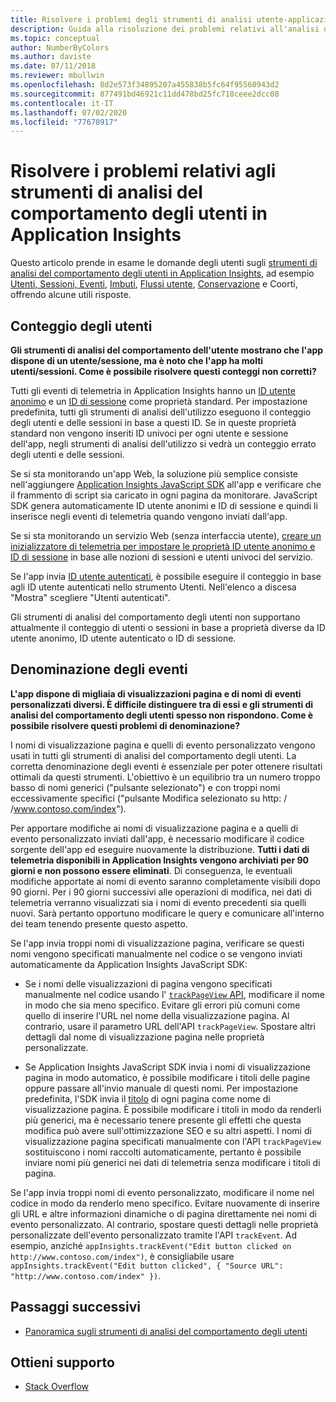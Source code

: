 ```yaml
---
title: Risolvere i problemi degli strumenti di analisi utente-applicazione Azure Insights
description: Guida alla risoluzione dei problemi relativi all'analisi dell'utilizzo di siti e app con Application Insights.
ms.topic: conceptual
author: NumberByColors
ms.author: daviste
ms.date: 07/11/2018
ms.reviewer: mbullwin
ms.openlocfilehash: 8d2e573f34895207a455838b5fc64f95560943d2
ms.sourcegitcommit: 877491bd46921c11dd478bd25fc718ceee2dcc08
ms.contentlocale: it-IT
ms.lasthandoff: 07/02/2020
ms.locfileid: "77670917"
---
```

# <a name="troubleshoot-user-behavior-analytics-tools-in-application-insights"></a>Risolvere i problemi relativi agli strumenti di analisi del comportamento degli utenti in Application Insights
Questo articolo prende in esame le domande degli utenti sugli [strumenti di analisi del comportamento degli utenti in Application Insights](usage-overview.md), ad esempio [Utenti, Sessioni, Eventi](usage-segmentation.md), [Imbuti](usage-funnels.md), [Flussi utente](usage-flows.md), [Conservazione](usage-retention.md) e Coorti, offrendo alcune utili risposte.

## <a name="counting-users"></a>Conteggio degli utenti
**Gli strumenti di analisi del comportamento dell'utente mostrano che l'app dispone di un utente/sessione, ma è noto che l'app ha molti utenti/sessioni. Come è possibile risolvere questi conteggi non corretti?**

Tutti gli eventi di telemetria in Application Insights hanno un [ID utente anonimo](../../azure-monitor/app/data-model-context.md) e un [ID di sessione](../../azure-monitor/app/data-model-context.md) come proprietà standard. Per impostazione predefinita, tutti gli strumenti di analisi dell'utilizzo eseguono il conteggio degli utenti e delle sessioni in base a questi ID. Se in queste proprietà standard non vengono inseriti ID univoci per ogni utente e sessione dell'app, negli strumenti di analisi dell'utilizzo si vedrà un conteggio errato degli utenti e delle sessioni.

Se si sta monitorando un'app Web, la soluzione più semplice consiste nell'aggiungere [Application Insights JavaScript SDK](../../azure-monitor/app/javascript.md) all'app e verificare che il frammento di script sia caricato in ogni pagina da monitorare. JavaScript SDK genera automaticamente ID utente anonimi e ID di sessione e quindi li inserisce negli eventi di telemetria quando vengono inviati dall'app.

Se si sta monitorando un servizio Web (senza interfaccia utente), [creare un inizializzatore di telemetria per impostare le proprietà ID utente anonimo e ID di sessione](usage-send-user-context.md) in base alle nozioni di sessioni e utenti univoci del servizio.

Se l'app invia [ID utente autenticati](../../azure-monitor/app/api-custom-events-metrics.md#authenticated-users), è possibile eseguire il conteggio in base agli ID utente autenticati nello strumento Utenti. Nell'elenco a discesa "Mostra" scegliere "Utenti autenticati".

Gli strumenti di analisi del comportamento degli utenti non supportano attualmente il conteggio di utenti o sessioni in base a proprietà diverse da ID utente anonimo, ID utente autenticato o ID di sessione.

## <a name="naming-events"></a>Denominazione degli eventi
**L'app dispone di migliaia di visualizzazioni pagina e di nomi di eventi personalizzati diversi. È difficile distinguere tra di essi e gli strumenti di analisi del comportamento degli utenti spesso non rispondono. Come è possibile risolvere questi problemi di denominazione?**

I nomi di visualizzazione pagina e quelli di evento personalizzato vengono usati in tutti gli strumenti di analisi del comportamento degli utenti. La corretta denominazione degli eventi è essenziale per poter ottenere risultati ottimali da questi strumenti. L'obiettivo è un equilibrio tra un numero troppo basso di nomi generici ("pulsante selezionato") e con troppi nomi eccessivamente specifici ("pulsante Modifica selezionato su http: \/ /www.contoso.com/index").

Per apportare modifiche ai nomi di visualizzazione pagina e a quelli di evento personalizzato inviati dall'app, è necessario modificare il codice sorgente dell'app ed eseguire nuovamente la distribuzione. **Tutti i dati di telemetria disponibili in Application Insights vengono archiviati per 90 giorni e non possono essere eliminati**. Di conseguenza, le eventuali modifiche apportate ai nomi di evento saranno completamente visibili dopo 90 giorni. Per i 90 giorni successivi alle operazioni di modifica, nei dati di telemetria verranno visualizzati sia i nomi di evento precedenti sia quelli nuovi. Sarà pertanto opportuno modificare le query e comunicare all'interno dei team tenendo presente questo aspetto.

Se l'app invia troppi nomi di visualizzazione pagina, verificare se questi nomi vengono specificati manualmente nel codice o se vengono inviati automaticamente da Application Insights JavaScript SDK:

* Se i nomi delle visualizzazioni di pagina vengono specificati manualmente nel codice usando l' [ `trackPageView` API](https://github.com/Microsoft/ApplicationInsights-JS/blob/master/API-reference.md), modificare il nome in modo che sia meno specifico. Evitare gli errori più comuni come quello di inserire l'URL nel nome della visualizzazione pagina. Al contrario, usare il parametro URL dell'API `trackPageView`. Spostare altri dettagli dal nome di visualizzazione pagina nelle proprietà personalizzate.

* Se Application Insights JavaScript SDK invia i nomi di visualizzazione pagina in modo automatico, è possibile modificare i titoli delle pagine oppure passare all'invio manuale di questi nomi. Per impostazione predefinita, l'SDK invia il [titolo](https://developer.mozilla.org/docs/Web/HTML/Element/title) di ogni pagina come nome di visualizzazione pagina. È possibile modificare i titoli in modo da renderli più generici, ma è necessario tenere presente gli effetti che questa modifica può avere sull'ottimizzazione SEO e su altri aspetti. I nomi di visualizzazione pagina specificati manualmente con l'API `trackPageView` sostituiscono i nomi raccolti automaticamente, pertanto è possibile inviare nomi più generici nei dati di telemetria senza modificare i titoli di pagina.   

Se l'app invia troppi nomi di evento personalizzato, modificare il nome nel codice in modo da renderlo meno specifico. Evitare nuovamente di inserire gli URL e altre informazioni dinamiche o di pagina direttamente nei nomi di evento personalizzato. Al contrario, spostare questi dettagli nelle proprietà personalizzate dell'evento personalizzato tramite l'API `trackEvent`. Ad esempio, anziché `appInsights.trackEvent("Edit button clicked on http://www.contoso.com/index")`, è consigliabile usare `appInsights.trackEvent("Edit button clicked", { "Source URL": "http://www.contoso.com/index" })`.

## <a name="next-steps"></a>Passaggi successivi

* [Panoramica sugli strumenti di analisi del comportamento degli utenti](usage-overview.md)

## <a name="get-help"></a>Ottieni supporto
* [Stack Overflow](https://stackoverflow.com/questions/tagged/ms-application-insights)

